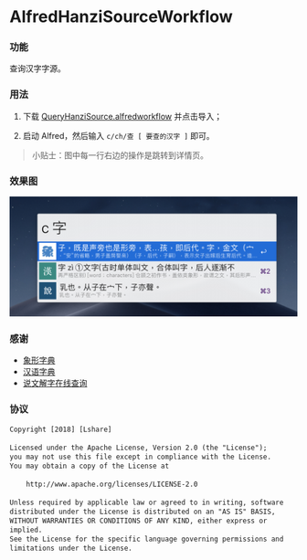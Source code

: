 # AlfredHanziSourceWorkflow
### 功能

查询汉字字源。

### 用法

1. 下载 [QueryHanziSource.alfredworkflow](https://github.com//LinLshare/AlfredHanziSourceWorkflow/raw/master/QueryHanziSource.alfredworkflow) 并点击导入；

2. 启动 Alfred，然后输入 `c/ch/查 [ 要查的汉字 ]` 即可。

> 小贴士：图中每一行右边的操作是跳转到详情页。

### 效果图

![screen_shot_search_zi](screenshot/screen_shot_search_zi.png)

### 感谢

- [象形字典](http://www.vividict.com/Default.aspx)
- [汉语字典](http://dict.iguci.cn/)
- [说文解字在线查询](http://www.shuowen.org/)

### 协议

```
Copyright [2018] [Lshare]

Licensed under the Apache License, Version 2.0 (the "License");
you may not use this file except in compliance with the License.
You may obtain a copy of the License at

    http://www.apache.org/licenses/LICENSE-2.0

Unless required by applicable law or agreed to in writing, software
distributed under the License is distributed on an "AS IS" BASIS,
WITHOUT WARRANTIES OR CONDITIONS OF ANY KIND, either express or implied.
See the License for the specific language governing permissions and
limitations under the License.
```